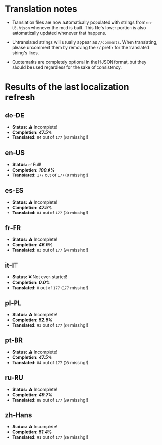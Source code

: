 # Translation notes
- Translation files are now automatically populated with strings from `en-US.hjson` whenever the mod is built. This file's lower portion is also automatically updated whenever that happens.

- Untranslated strings will usually appear as `//comments`. When translating, please uncomment them by removing the `//` prefix for the translated string's lines.

- Quotemarks are completely optional in the HJSON format, but they should be used regardless for the sake of consistency.

# Results of the last localization refresh

## de-DE
- **Status:** ⚠️ Incomplete!
- **Completion:** ***47.5%***
- **Translated:** `84` out of `177` (`93` missing!)

## en-US
- **Status:** ✅ Full!
- **Completion:** ***100.0%***
- **Translated:** `177` out of `177` (`0` missing!)

## es-ES
- **Status:** ⚠️ Incomplete!
- **Completion:** ***47.5%***
- **Translated:** `84` out of `177` (`93` missing!)

## fr-FR
- **Status:** ⚠️ Incomplete!
- **Completion:** ***46.9%***
- **Translated:** `83` out of `177` (`94` missing!)

## it-IT
- **Status:** ❌ Not even started!
- **Completion:** ***0.0%***
- **Translated:** `0` out of `177` (`177` missing!)

## pl-PL
- **Status:** ⚠️ Incomplete!
- **Completion:** ***52.5%***
- **Translated:** `93` out of `177` (`84` missing!)

## pt-BR
- **Status:** ⚠️ Incomplete!
- **Completion:** ***47.5%***
- **Translated:** `84` out of `177` (`93` missing!)

## ru-RU
- **Status:** ⚠️ Incomplete!
- **Completion:** ***49.7%***
- **Translated:** `88` out of `177` (`89` missing!)

## zh-Hans
- **Status:** ⚠️ Incomplete!
- **Completion:** ***51.4%***
- **Translated:** `91` out of `177` (`86` missing!)

